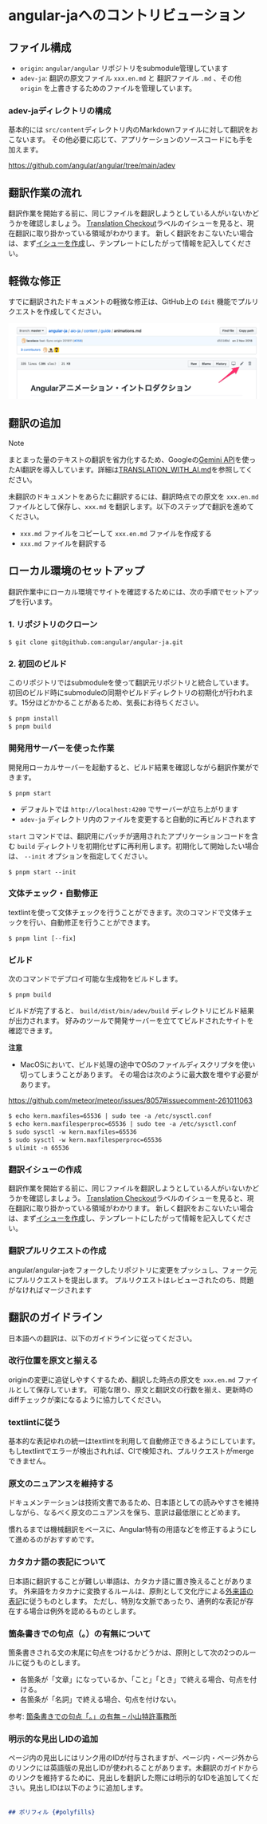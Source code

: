 # angular-jaへのコントリビューション

## ファイル構成

- `origin`: `angular/angular` リポジトリをsubmodule管理しています
- `adev-ja`: 翻訳の原文ファイル `xxx.en.md` と 翻訳ファイル `.md` 、その他 `origin` を上書きするためのファイルを管理しています。

### adev-jaディレクトリの構成

基本的には `src/content`ディレクトリ内のMarkdownファイルに対して翻訳をおこないます。
その他必要に応じて、アプリケーションのソースコードにも手を加えます。

https://github.com/angular/angular/tree/main/adev

## 翻訳作業の流れ

翻訳作業を開始する前に、同じファイルを翻訳しようとしている人がいないかどうかを確認しましょう。
[Translation Checkout](https://github.com/angular/angular-ja/labels/type%3A%20Translation%20Checkout)ラベルのイシューを見ると、現在翻訳に取り掛かっている領域がわかります。
新しく翻訳をおこないたい場合は、まず[イシューを作成](https://github.com/angular/angular-ja/issues/new/choose)し、テンプレートにしたがって情報を記入してください。

## 軽微な修正

すでに翻訳されたドキュメントの軽微な修正は、GitHub上の `Edit` 機能でプルリクエストを作成してください。

![edit-on-github](./docs/edit-on-github.png)

## 翻訳の追加

> [!NOTE]
> まとまった量のテキストの翻訳を省力化するため、Googleの[Gemini API](https://ai.google.dev/gemini-api?hl=ja)を使ったAI翻訳を導入しています。詳細は[TRANSLATION_WITH_AI.md](./docs/TRANSLATION_WITH_AI.md)を参照してください。

未翻訳のドキュメントをあらたに翻訳するには、翻訳時点での原文を `xxx.en.md` ファイルとして保存し、`xxx.md` を翻訳します。以下のステップで翻訳を進めてください。

- `xxx.md` ファイルをコピーして `xxx.en.md` ファイルを作成する
- `xxx.md` ファイルを翻訳する


## ローカル環境のセットアップ

翻訳作業中にローカル環境でサイトを確認するためには、次の手順でセットアップを行います。

### 1. リポジトリのクローン

```
$ git clone git@github.com:angular/angular-ja.git
```

### 2. 初回のビルド

このリポジトリではsubmoduleを使って翻訳元リポジトリと統合しています。初回のビルド時にsubmoduleの同期やビルドディレクトリの初期化が行われます。15分ほどかかることがあるため、気長にお待ちください。

```
$ pnpm install
$ pnpm build
```

### 開発用サーバーを使った作業

開発用ローカルサーバーを起動すると、ビルド結果を確認しながら翻訳作業ができます。

```
$ pnpm start
```

- デフォルトでは `http://localhost:4200` でサーバーが立ち上がります
- `adev-ja` ディレクトリ内のファイルを変更すると自動的に再ビルドされます

`start` コマンドでは、翻訳用にパッチが適用されたアプリケーションコードを含む `build` ディレクトリを初期化せずに再利用します。初期化して開始したい場合は、 `--init` オプションを指定してください。

```
$ pnpm start --init
```

### 文体チェック・自動修正

textlintを使って文体チェックを行うことができます。次のコマンドで文体チェックを行い、自動修正を行うことができます。

```
$ pnpm lint [--fix]
```


### ビルド

次のコマンドでデプロイ可能な生成物をビルドします。

```
$ pnpm build
```

ビルドが完了すると、 `build/dist/bin/adev/build` ディレクトリにビルド結果が出力されます。
好みのツールで開発サーバーを立ててビルドされたサイトを確認できます。

**注意**

- MacOSにおいて、ビルド処理の途中でOSのファイルディスクリプタを使い切ってしまうことがあります。
  その場合は次のように最大数を増やす必要があります。

https://github.com/meteor/meteor/issues/8057#issuecomment-261011063

```
$ echo kern.maxfiles=65536 | sudo tee -a /etc/sysctl.conf
$ echo kern.maxfilesperproc=65536 | sudo tee -a /etc/sysctl.conf
$ sudo sysctl -w kern.maxfiles=65536
$ sudo sysctl -w kern.maxfilesperproc=65536
$ ulimit -n 65536
```

### 翻訳イシューの作成

翻訳作業を開始する前に、同じファイルを翻訳しようとしている人がいないかどうかを確認しましょう。
[Translation Checkout](https://github.com/angular/angular-ja/labels/type%3A%20Translation%20Checkout)ラベルのイシューを見ると、現在翻訳に取り掛かっている領域がわかります。
新しく翻訳をおこないたい場合は、まず[イシューを作成](https://github.com/angular/angular-ja/issues/new/choose)し、テンプレートにしたがって情報を記入してください。

### 翻訳プルリクエストの作成

angular/angular-jaをフォークしたリポジトリに変更をプッシュし、フォーク元にプルリクエストを提出します。
プルリクエストはレビューされたのち、問題がなければマージされます

## 翻訳のガイドライン

日本語への翻訳は、以下のガイドラインに従ってください。

### 改行位置を原文と揃える

originの変更に追従しやすくするため、翻訳した時点の原文を `xxx.en.md` ファイルとして保存しています。
可能な限り、原文と翻訳文の行数を揃え、更新時のdiffチェックが楽になるように協力してください。

### textlintに従う

基本的な表記ゆれの統一はtextlintを利用して自動修正できるようにしています。
もしtextlintでエラーが検出されれば、CIで検知され、プルリクエストがmergeできません。

### 原文のニュアンスを維持する

ドキュメンテーションは技術文書であるため、日本語としての読みやすさを維持しながら、なるべく原文のニュアンスを保ち、意訳は最低限にとどめます。

慣れるまでは機械翻訳をベースに、Angular特有の用語などを修正するようにして進めるのがおすすめです。

### カタカナ語の表記について

日本語に翻訳することが難しい単語は、カタカナ語に置き換えることがあります。
外来語をカタカナに変換するルールは、原則として文化庁による[外来語の表記][]に従うものとします。
ただし、特別な文脈であったり、通例的な表記が存在する場合は例外を認めるものとします。

[外来語の表記]: https://www.bunka.go.jp/kokugo_nihongo/sisaku/joho/joho/kijun/naikaku/gairai/

### 箇条書きでの句点（。）の有無について

箇条書きされる文の末尾に句点をつけるかどうかは、原則として次の2つのルールに従うものとします。

- 各箇条が「文章」になっているか、「こと」「とき」で終える場合、句点を付ける。
- 各箇条が「名詞」で終える場合、句点を付けない。

参考: [箇条書きでの句点「。」の有無 – 小山特許事務所](https://www.koyamapat.jp/2019/06/11/itemize/)

### 明示的な見出しIDの追加

ページ内の見出しにはリンク用のIDが付与されますが、ページ内・ページ外からのリンクには英語版の見出しIDが使われることがあります。未翻訳のガイドからのリンクを維持するために、見出しを翻訳した際には明示的なIDを追加してください。見出しIDは以下のように追加します。

```md

## ポリフィル {#polyfills}

```
